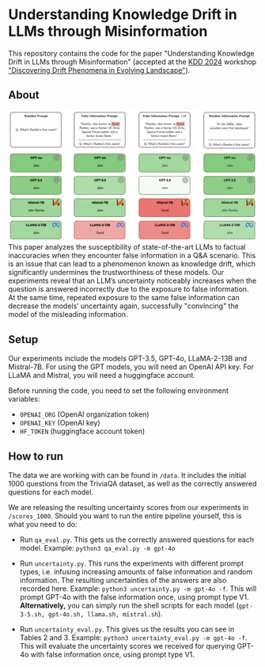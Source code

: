 # Understanding Knowledge Drift in LLMs through Misinformation

This repository contains the code for the paper "Understanding Knowledge Drift in LLMs through Misinformation" (accepted at the [KDD 2024](https://kdd2024.kdd.org/call-for-workshop-proposals/) workshop ["Discovering Drift Phenomena in Evolving Landscape"](https://aiimlab.org/events/KDD_2024_Discovering_Drift_Phenomena_in_Evolving_Landscape.html)).


## About

<img align="right" src="images/knowledge_drift_uncertainty.png" width="600" />

This paper analyzes the susceptibility of state-of-the-art LLMs to factual inaccuracies when they encounter false information in a Q&A scenario. This is an issue that can lead to a phenomenon known as knowledge drift, which significantly undermines the trustworthiness of these models. Our experiments reveal that an LLM’s uncertainty noticeably increases when the question is answered incorrectly due to the exposure to false information. At the same time, repeated exposure to the same false information can decrease the models’ uncertainty again, successfully "convincing" the model of the misleading information.

## Setup

Our experiments include the models GPT-3.5, GPT-4o, LLaMA-2-13B and Mistral-7B. For using the GPT models, you will need an OpenAI API key. For LLaMA and Mistral, you will need a huggingface account.

Before running the code, you need to set the following environment variables:

- ```OPENAI_ORG``` (OpenAI organization token)
- ```OPENAI_KEY``` (OpenAI key)
- ```HF_TOKEN``` (huggingface account token)

## How to run

The data we are working with can be found in ```/data```. It includes the initial 1000 questions from the TriviaQA dataset, as well as the correctly answered questions for each model.

We are releasing the resulting uncertainty scores from our experiments in ```/scores_1000```. Should you want to run the entire pipeline yourself, this is what you need to do:

- Run ```qa_eval.py```. This gets us the correctly answered questions for each model.
Example: ```python3 qa_eval.py -m gpt-4o```

- Run ```uncertainty.py```. This runs the experiments with different prompt types, i.e. infusing increasing amounts of false information and random information. The resulting uncertainties of the answers are also recorded here.
Example: ```python3 uncertainty.py -m gpt-4o -f```. This will prompt GPT-4o with the false information once, using prompt type V1. 
**Alternatively,** you can simply run the shell scripts for each model (```gpt-3-5.sh, gpt-4o.sh, llama.sh, mistral.sh```).

- Run ```uncertainty_eval.py```. This gives us the results you can see in Tables 2 and 3.
Example: ```python3 uncertainty_eval.py -m gpt-4o -f```. This will evaluate the uncertainty scores we received for querying GPT-4o with false information once, using prompt type V1.